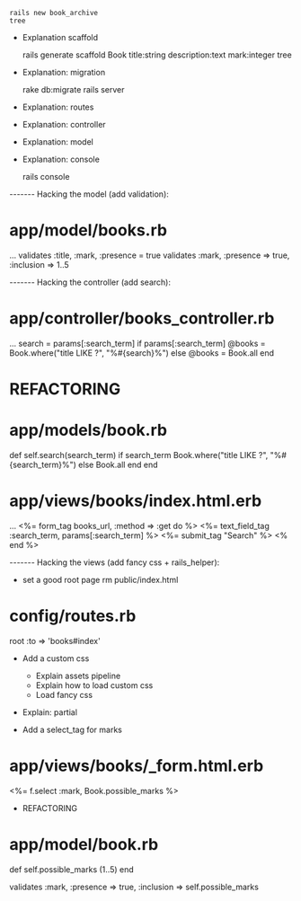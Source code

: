     rails new book_archive
    tree

* Explanation scaffold

    rails generate scaffold Book title:string description:text mark:integer
    tree

* Explanation: migration

    rake db:migrate
    rails server

* Explanation: routes
* Explanation: controller
* Explanation: model

* Explanation: console

    rails console

------- Hacking the model (add validation):
# app/model/books.rb
...
validates :title, :mark, :presence = true
validates :mark, :presence => true, :inclusion => 1..5

------- Hacking the controller (add search):
# app/controller/books_controller.rb
...
search = params[:search_term]
if params[:search_term]
  @books = Book.where("title LIKE ?", "%#{search}%")
else
  @books = Book.all
end

# REFACTORING

# app/models/book.rb
def self.search(search_term)
  if search_term
    Book.where("title LIKE ?", "%#{search_term}%")
  else
    Book.all
  end
end

# app/views/books/index.html.erb
...
<%= form_tag books_url, :method => :get do %>
  <%= text_field_tag :search_term, params[:search_term]  %>
  <%= submit_tag "Search" %>
<% end %>

------- Hacking the views (add fancy css + rails_helper):
* set a good root page
 rm public/index.html
# config/routes.rb
root :to => 'books#index'

* Add a custom css
  * Explain assets pipeline
  * Explain how to load custom css
  * Load fancy css

* Explain: partial

* Add a select_tag for marks
# app/views/books/_form.html.erb
<%= f.select :mark, Book.possible_marks %>

* REFACTORING
# app/model/book.rb
def self.possible_marks
  (1..5)
end

validates :mark, :presence => true, :inclusion => self.possible_marks
